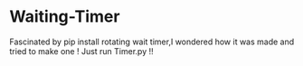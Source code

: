 # Waiting-Timer
Fascinated by pip install rotating wait timer,I wondered how it was made and tried to make one !
Just run Timer.py !!
